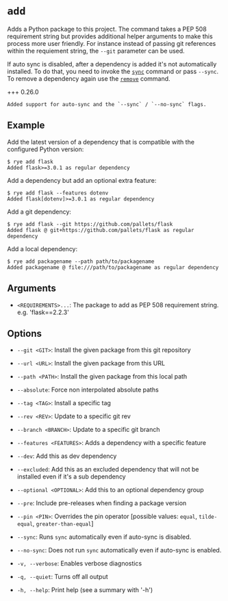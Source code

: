 # `add`

Adds a Python package to this project.  The command takes a PEP 508 requirement string
but provides additional helper arguments to make this process more user friendly.  For
instance instead of passing git references within the requiement string, the `--git`
parameter can be used.

If auto sync is disabled, after a dependency is added it's not automatically
installed.  To do that, you need to invoke the [`sync`](sync.md) command or pass
`--sync`.  To remove a dependency again use the [`remove`](remove.md) command.

+++ 0.26.0

    Added support for auto-sync and the `--sync` / `--no-sync` flags.

## Example

Add the latest version of a dependency that is compatible with the configured Python version:

```
$ rye add flask
Added flask>=3.0.1 as regular dependency
```

Add a dependency but add an optional extra feature:

```
$ rye add flask --features dotenv
Added flask[dotenv]>=3.0.1 as regular dependency
```

Add a git dependency:

```
$ rye add flask --git https://github.com/pallets/flask
Added flask @ git+https://github.com/pallets/flask as regular dependency
```

Add a local dependency:

```
$ rye add packagename --path path/to/packagename
Added packagename @ file:///path/to/packagename as regular dependency
```

## Arguments

* `<REQUIREMENTS>...`: The package to add as PEP 508 requirement string. e.g. 'flask==2.2.3'

## Options

* `--git <GIT>`: Install the given package from this git repository

* `--url <URL>`: Install the given package from this URL

* `--path <PATH>`: Install the given package from this local path

* `--absolute`: Force non interpolated absolute paths

* `--tag <TAG>`: Install a specific tag

* `--rev <REV>`: Update to a specific git rev

* `--branch <BRANCH>`: Update to a specific git branch

* `--features <FEATURES>`: Adds a dependency with a specific feature

* `--dev`: Add this as dev dependency

* `--excluded`: Add this as an excluded dependency that will not be installed even if it's a sub dependency

* `--optional <OPTIONAL>`: Add this to an optional dependency group

* `--pre`: Include pre-releases when finding a package version

* `--pin <PIN>`: Overrides the pin operator [possible values: `equal`, `tilde-equal`, `greater-than-equal`]

* `--sync`: Runs `sync` automatically even if auto-sync is disabled.

* `--no-sync`: Does not run `sync` automatically even if auto-sync is enabled.

* `-v, --verbose`: Enables verbose diagnostics

* `-q, --quiet`: Turns off all output

* `-h, --help`: Print help (see a summary with '-h')
